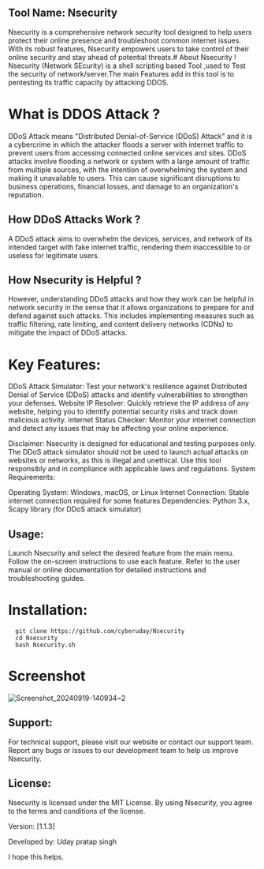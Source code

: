## Tool Name: Nsecurity

Nsecurity is a comprehensive network security tool designed to help users protect their online presence and troubleshoot common internet issues. With its robust features, Nsecurity empowers users to take control of their online security and stay ahead of potential threats.# About Nsecurity !
Nsecurity (Network SEcurity) is a shell scripting based Tool ,used to Test  the security of network/server.The main Features add in this tool is to pentesting its traffic capacity by attacking DDOS.

# What is DDOS Attack ?
DDoS Attack means "Distributed Denial-of-Service (DDoS) Attack" and it is a cybercrime in which the attacker floods a server with internet traffic to prevent users from accessing connected online services and sites.
DDoS attacks involve flooding a network or system with a large amount of traffic from multiple sources, with the intention of overwhelming the system and making it unavailable to users. This can cause significant disruptions to business operations, financial losses, and damage to an organization's reputation.

## How DDoS Attacks Work ?
A DDoS attack aims to overwhelm the devices, services, and network of its intended target with fake internet traffic, rendering them inaccessible to or useless for legitimate users.

## How Nsecurity is Helpful ?
However, understanding DDoS attacks and how they work can be helpful in network security in the sense that it allows organizations to prepare for and defend against such attacks. This includes implementing measures such as traffic filtering, rate limiting, and content delivery networks (CDNs) to mitigate the impact of DDoS attacks.

# Key Features:

  DDoS Attack Simulator: Test your network's resilience against Distributed Denial of Service (DDoS) attacks and identify vulnerabilities to strengthen your defenses.
    Website IP Resolver: Quickly retrieve the IP address of any website, helping you to identify potential security risks and track down malicious activity.
    Internet Status Checker: Monitor your internet connection and detect any issues that may be affecting your online experience.

 Disclaimer: Nsecurity is designed for educational and testing purposes only. The DDoS attack simulator should not be used to launch actual attacks on websites or networks, as this is illegal and unethical. Use this tool responsibly and in compliance with applicable laws and regulations.
System Requirements:

  Operating System: Windows, macOS, or Linux
  Internet Connection: Stable internet connection required for some features
  Dependencies: Python 3.x, Scapy library (for DDoS attack simulator)

## Usage:

   Launch Nsecurity and select the desired feature from the main menu.
   Follow the on-screen instructions to use each feature.
   Refer to the user manual or online documentation for detailed instructions and troubleshooting guides.

   # Installation:

      git clone https://github.com/cyberuday/Nsecurity
      cd Nsecurity
      bash Nsecurity.sh


  # Screenshot
  
![Screenshot_20240919-140934~2](https://github.com/user-attachments/assets/97440383-2a7b-47df-a01a-53fa8c4d4a7b)
      
  ## Support:

   For technical support, please visit our website or contact our support team.
   Report any bugs or issues to our development team to help us improve Nsecurity.

## License:

   Nsecurity is licensed under the  MIT License.
   By using Nsecurity, you agree to the terms and conditions of the license.

Version: [1.1.3]

Developed by: Uday pratap singh

I hope this helps.
